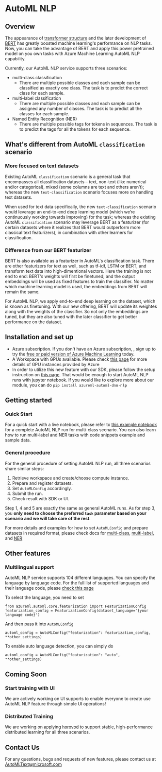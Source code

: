 # AutoML NLP

## Overview
The appearance of [transformer structure](https://arxiv.org/abs/1706.03762) and the later development of [BERT](https://arxiv.org/abs/1810.04805) has greatly boosted machine learning's performance on NLP tasks. Now, you can take the advantage of BERT and apply this power pretrained model on you own tasks with Azure Machine Learning AutoML NLP capability. 

Currently, our AutoML NLP service supports three scenarios: 
* multi-class classification
  * There are multiple possible classes and each sample can be classified as exactly one class. The task is to predict the correct class for each sample.
* multi-label classification
  * There are multiple possible classes and each sample can be assigned any number of classes. The task is to predict all the classes for each sample.
* Named Entity Recognition (NER)
  * There are multiple possible tags for tokens in sequences. The task is to predict the tags for all the tokens for each sequence.

## What's different from AutoML `classification` scenario

### More focused on text datasets

Existing AutoML `classification` scenario is a general task that encompasses all classification datasets – text, non-text (like numerical and/or categorical), mixed (some columns are text and others aren’t); whereas the new `text-classification` scenario focuses more on handling text datasets.

When used for text data specifically, the new `text-classification` scenario would leverage an end-to-end deep learning model (which we’re continuously working towards improving) for the task; whereas the existing AutoML `classification` scenario may leverage BERT as a featurizer (for certain datasets where it realizes that BERT would outperform more classical text featurizers), in combination with other learners for classification.

### Difference from our BERT featurizer

BERT is also available as a featurizer in AutoML's classification task. There are other featurizers for text as well, such as tf-idf, LSTM or BERT, and transform text data into high-dimentional vectors. Here the training is not end to end: BERT's weights will first be finetuned, and the output embeddings will be used as fixed features to train the classifier. No matter which machine learning model is used, the embeddings from BERT will remain the same.

For AutoML NLP, we apply end-to-end deep learning on the dataset, which is known as finetuning. With our new offering, BERT will update its weightes along with the weights of the classifier. So not only the embeddings are tuned, but they are also tuned with the later classifier to get better performance on the dataset.

## Installation and set up

* Azure subscription. If you don't have an Azure subscription, , sign up to try the [free or paid version of Azure Machine Learning](https://azure.microsoft.com/free/) today.
* A Workspace with GPUs available. Please check [this page](https://docs.microsoft.com/en-us/azure/virtual-machines/sizes-gpu) for more details of GPU instances provided by Azure
* In order to utilize this new feature with our SDK, please follow the setup instruction on [this page](https://github.com/ZeratuuLL/azureml-examples/tree/main/python-sdk/tutorials/automl-with-azureml). That would be enough to start AutoML NLP runs with jupyter notebook. If you would like to explore more about our module, you can do ``` pip install azureml-automl-dnn-nlp ```

## Getting started

### Quick Start
For a quick start with a live notebook, please refer to [this example notebook](https://github.com/ZeratuuLL/azureml-examples/tree/lifengwei/multiclass-notebook/python-sdk/tutorials/automl-with-azureml/automl-dnn-nlp) for a complete AutoML NLP run for multi-class scenario. You can also learn how to run multi-label and NER tasks with code snippets example and sample data.

### General procedure
For the general procedure of setting AutoML NLP run, all three scenarios share similar steps:
1. Retrieve workspace and create/choose compute instance.
2. Prepare and register datasets.
3. Set `AutoMLConfig` accordingly.
4. Submit the run. 
5. Check result with SDK or UI. 

Step 1, 4 and 5 are exactly the same as general AutoML runs. As for step 3, you **only need to choose the preferred `task` parameter based on your scenario and we will take care of the rest**.

For more details and examples for how to set `AutoMLConfig` and prepare datasets in required format, please check docs for [multi-class](./docs/multi-class.md), [multi-label](./docs/multi-label.md), and [NER](./docs/ner.md)

## Other features

### Multilingual support
AutoML NLP service supports 104 different languages. You can specify the language by language code. For the full list of supported languages and their language code, please [check this page](https://docs.microsoft.com/en-us/python/api/azureml-automl-core/azureml.automl.core.constants.textdnnlanguages?view=azure-ml-py#supported-----afr----afrikaans----ara----arabic----arg----aragonese----ast----asturian----azb----south-azerbaijani----aze----azerbaijani----bak----bashkir----bar----bavarian----bel----belarusian----ben----bengali----bos----bosnian----bpy----bishnupriya----bre----breton----bul----bulgarian----cat----catalan----ceb----cebuano----ces----czech----che----chechen----chv----chuvash----cym----welsh----dan----danish----deu----german----ell----greek----eng----english----est----estonian----eus----basque----fas----persian----fin----finnish----fra----french----fry----western-frisian----gle----irish----glg----galician----guj----gujarati----hat----haitian----hbs----serbo-croatian----heb----hebrew----hin----hindi----hrv----croatian----hun----hungarian----hye----armenian----ido----ido----ind----indonesian----isl----icelandic----ita----italian----jav----javanese----jpn----japanese----kan----kannada----kat----georgian----kaz----kazakh----kir----kirghiz----kor----korean----lah----western-punjabi----lat----latin----lav----latvian----lit----lithuanian----lmo----lombard----ltz----luxembourgish----mal----malayalam----mar----marathi----min----minangkabau----mkd----macedonian----mlg----malagasy----mon----mongolian----msa----malay----mul----multilingual---collection-of-all-supporting-languages----mya----burmese----nds----low-saxon----nep----nepali----new----newar----nld----dutch----nno----norwegian-nynorsk----nob----norwegian-bokm-l----oci----occitan----pan----punjabi----pms----piedmontese----pol----polish----por----portuguese----ron----romanian----rus----russian----scn----sicilian----sco----scots----slk----slovak----slv----slovenian----spa----spanish----sqi----albanian----srp----serbian----sun----sundanese----swa----swahili----swe----swedish----tam----tamil----tat----tatar----tel----telugu----tgk----tajik----tgl----tagalog----tha----thai----tur----turkish----ukr----ukrainian----urd----urdu----uzb----uzbek----vie----vietnamese----vol----volap-k----war----waray-waray----yor----yoruba----zho----chinese--)

To select the language, you need to set

```
from azureml.automl.core.featurization import FeaturizationConfig
featurization_config = FeaturizationConfig(dataset_language='{your language code}')
```

And then pass it into `AutoMLConfig`

```
automl_config = AutoMLConfig("featurization": featurization_config, **other_settings)
```

To enable auto language detection, you can simply do
```
automl_config = AutoMLConfig("featurization": "auto", **other_settings)
```

## Coming Soon

### Start training with UI

We are actively working on UI supports to enable everyone to create use AutoML NLP feature through simple UI operations!

### Distributed Training
We are working on applying [horovod](https://github.com/horovod/horovod) to support stable, high-performance distributed learning for all three scenarios.

## Contact Us

For any questions, bugs and requests of new features, please contact us at [AutoMLText@microsoft.com](mailto:AutoMLText@microsoft.com)
